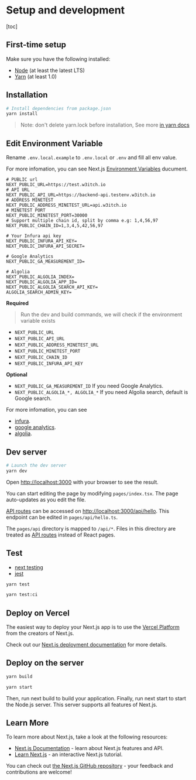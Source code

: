 # Setup and development

[toc]

## First-time setup

Make sure you have the following installed:

- [Node](https://nodejs.org/en/) (at least the latest LTS)
- [Yarn](https://yarnpkg.com/lang/en/docs/install/) (at least 1.0)

## Installation

```bash
# Install dependencies from package.json
yarn install
```

> Note: don't delete yarn.lock before installation, See more [in yarn docs](https://classic.yarnpkg.com/en/docs/yarn-lock/)

## Edit Environment Variable

Rename `.env.local.example` to `.env.local` or `.env` and fill all env value.

For more infomation, you can see Next.js [Environment Variables](https://nextjs.org/docs/basic-features/environment-variables) ducument.

```env
# PUBLIC url
NEXT_PUBLIC_URL=https://test.w3itch.io
# API URL
NEXT_PUBLIC_API_URL=https://backend-api.testenv.w3itch.io
# ADDRESS MINETEST
NEXT_PUBLIC_ADDRESS_MINETEST_URL=api.w3itch.io
# MINETEST PORT
NEXT_PUBLIC_MINETEST_PORT=30000
# Support multiple chain id, split by comma e.g: 1,4,56,97
NEXT_PUBLIC_CHAIN_ID=1,3,4,5,42,56,97

# Your Infura api key
NEXT_PUBLIC_INFURA_API_KEY=
NEXT_PUBLIC_INFURA_API_SECRET=

# Google Analytics
NEXT_PUBLIC_GA_MEASUREMENT_ID=

# Algolia
NEXT_PUBLIC_ALGOLIA_INDEX=
NEXT_PUBLIC_ALGOLIA_APP_ID=
NEXT_PUBLIC_ALGOLIA_SEARCH_API_KEY=
ALGOLIA_SEARCH_ADMIN_KEY=
```

**Required**

> Run the dev and build commands, we will check if the environment variable exists

- `NEXT_PUBLIC_URL`
- `NEXT_PUBLIC_API_URL`
- `NEXT_PUBLIC_ADDRESS_MINETEST_URL`
- `NEXT_PUBLIC_MINETEST_PORT`
- `NEXT_PUBLIC_CHAIN_ID`
- `NEXT_PUBLIC_INFURA_API_KEY`

**Optional**

- `NEXT_PUBLIC_GA_MEASUREMENT_ID` If you need Google Analytics.
- `NEXT_PUBLIC_ALGOLIA_*, ALGOLIA_*` If you need Algolia search, default is Google search.

For more infomation, you can see

- [infura](https://infura.io/).
- [google analytics](https://analytics.google.com/).
- [algolia](https://www.algolia.com/).

## Dev server

```bash
# Launch the dev server
yarn dev
```

Open [http://localhost:3000](http://localhost:3000) with your browser to see the result.

You can start editing the page by modifying `pages/index.tsx`. The page auto-updates as you edit the file.

[API routes](https://nextjs.org/docs/api-routes/introduction) can be accessed on [http://localhost:3000/api/hello](http://localhost:3000/api/hello). This endpoint can be edited in `pages/api/hello.ts`.

The `pages/api` directory is mapped to `/api/*`. Files in this directory are treated as [API routes](https://nextjs.org/docs/api-routes/introduction) instead of React pages.

## Test

- [next testing](https://nextjs.org/docs/testing)
- [jest](https://jestjs.io/zh-Hans/)

```bash
yarn test

yarn test:ci
```

## Deploy on Vercel

The easiest way to deploy your Next.js app is to use the [Vercel Platform](https://vercel.com/new?utm_medium=default-template&filter=next.js&utm_source=create-next-app&utm_campaign=create-next-app-readme) from the creators of Next.js.

Check out our [Next.js deployment documentation](https://nextjs.org/docs/deployment) for more details.

## Deploy on the server

```bash
yarn build

yarn start
```

Then, run next build to build your application. Finally, run next start to start the Node.js server. This server supports all features of Next.js.

## Learn More

To learn more about Next.js, take a look at the following resources:

- [Next.js Documentation](https://nextjs.org/docs) - learn about Next.js features and API.
- [Learn Next.js](https://nextjs.org/learn) - an interactive Next.js tutorial.

You can check out [the Next.js GitHub repository](https://github.com/vercel/next.js/) - your feedback and contributions are welcome!
